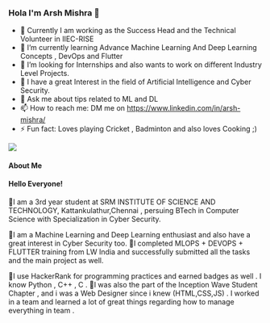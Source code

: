 ### Hola I'm Arsh Mishra 👋

- 🔭 Currently I am working as the Success Head and the Technical Volunteer in IIEC-RISE
- 🌱 I’m currently learning Advance Machine Learning And Deep Learning Concepts , DevOps and Flutter 
- 👯 I’m looking for Internships and also wants to work on different Industry Level Projects.
- 👯 I have a great Interest in the field of Artificial Intelligence and Cyber Security.
- 💬 Ask me about tips related to ML and DL 
- 📫 How to reach me: DM me on https://www.linkedin.com/in/arsh-mishra/
- ⚡ Fun fact: Loves playing Cricket , Badminton and also loves Cooking ;)

<img src ="https://github-readme-stats.vercel.app/api?username=arshmishra007&&show_icons=true&title_color=ffffff&icon_color=bb2acf&text_color=daf7dc&bg_color=191919">

#### About Me
#### Hello Everyone!

👯I am a 3rd year student at SRM INSTITUTE OF SCIENCE AND TECHNOLOGY, Kattankulathur,Chennai , persuing BTech in Computer Science with Specialization in Cyber Security.

👯I am a Machine Learning and Deep Learning enthusiast and also have a great interest in Cyber Security too. 
👯I completed MLOPS + DEVOPS + FLUTTER training from LW India and successfully submitted all the tasks and the main project as well.

👯I use HackerRank for programming practices and earned badges as well . I know Python , C++ , C .
👯I was also the part of the Inception Wave Student Chapter , and i was a Web Designer since i knew (HTML,CSS,JS) . I worked in a team and learned a lot of great things regarding how to manage everything in team . 

